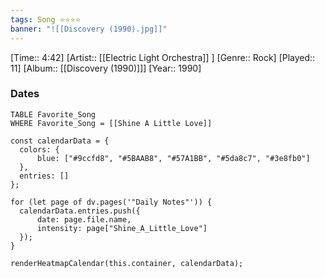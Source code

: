 ```yaml
---
tags: Song ⭐⭐⭐⭐ 
banner: "![[Discovery (1990).jpg]]"
---
```

[Time:: 4:42]
[Artist:: [[Electric Light Orchestra]] ]
[Genre:: Rock]
[Played:: 11]
[Album:: [[Discovery (1990)]]]
[Year:: 1990]
### Dates
````dataview
TABLE Favorite_Song
WHERE Favorite_Song = [[Shine A Little Love]]
````

  ```dataviewjs
const calendarData = { 
	colors: { 
		blue: ["#9ccfd8", "#5BAAB8", "#57A1BB", "#5da8c7", "#3e8fb0"] 
	}, 
	entries: [] 
}; 

for (let page of dv.pages('"Daily Notes"')) { 
	calendarData.entries.push({ 
		date: page.file.name, 
		intensity: page["Shine_A_Little_Love"]
	}); 
} 

renderHeatmapCalendar(this.container, calendarData);
```
